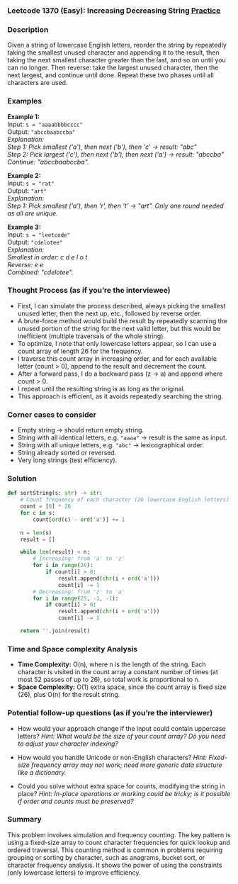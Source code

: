 ### Leetcode 1370 (Easy): Increasing Decreasing String [Practice](https://leetcode.com/problems/increasing-decreasing-string)

### Description  
Given a string of lowercase English letters, reorder the string by repeatedly taking the smallest unused character and appending it to the result, then taking the next smallest character greater than the last, and so on until you can no longer. Then reverse: take the largest unused character, then the next largest, and continue until done. Repeat these two phases until all characters are used.

### Examples  

**Example 1:**  
Input: `s = "aaaabbbbcccc"`  
Output: `"abccbaabccba"`  
*Explanation:  
Step 1: Pick smallest ('a'), then next ('b'), then 'c' → result: "abc"  
Step 2: Pick largest ('c'), then next ('b'), then next ('a') → result: "abccba"  
Continue: "abccbaabccba".*

**Example 2:**  
Input: `s = "rat"`  
Output: `"art"`  
*Explanation:  
Step 1: Pick smallest ('a'), then 'r', then 't' → "art". Only one round needed as all are unique.*

**Example 3:**  
Input: `s = "leetcode"`  
Output: `"cdelotee"`  
*Explanation:  
Smallest in order: c d e l o t  
Reverse: e e  
Combined: "cdelotee".*

### Thought Process (as if you’re the interviewee)  
- First, I can simulate the process described, always picking the smallest unused letter, then the next up, etc., followed by reverse order.
- A brute-force method would build the result by repeatedly scanning the unused portion of the string for the next valid letter, but this would be inefficient (multiple traversals of the whole string).
- To optimize, I note that only lowercase letters appear, so I can use a count array of length 26 for the frequency.
- I traverse this count array in increasing order, and for each available letter (count > 0), append to the result and decrement the count.
- After a forward pass, I do a backward pass (z → a) and append where count > 0.
- I repeat until the resulting string is as long as the original.
- This approach is efficient, as it avoids repeatedly searching the string.

### Corner cases to consider  
- Empty string → should return empty string.
- String with all identical letters, e.g. `"aaaa"` → result is the same as input.
- String with all unique letters, e.g. `"abc"` → lexicographical order.
- String already sorted or reversed.
- Very long strings (test efficiency).

### Solution

```python
def sortString(s: str) -> str:
    # Count frequency of each character (26 lowercase English letters)
    count = [0] * 26
    for c in s:
        count[ord(c) - ord('a')] += 1
    
    n = len(s)
    result = []

    while len(result) < n:
        # Increasing: from 'a' to 'z'
        for i in range(26):
            if count[i] > 0:
                result.append(chr(i + ord('a')))
                count[i] -= 1
        # Decreasing: from 'z' to 'a'
        for i in range(25, -1, -1):
            if count[i] > 0:
                result.append(chr(i + ord('a')))
                count[i] -= 1

    return ''.join(result)
```

### Time and Space complexity Analysis  

- **Time Complexity:** O(n), where n is the length of the string. Each character is visited in the count array a constant number of times (at most 52 passes of up to 26), so total work is proportional to n.
- **Space Complexity:** O(1) extra space, since the count array is fixed size (26), plus O(n) for the result string.

### Potential follow-up questions (as if you’re the interviewer)  

- How would your approach change if the input could contain uppercase letters?
  *Hint: What would be the size of your count array? Do you need to adjust your character indexing?*

- How would you handle Unicode or non-English characters?
  *Hint: Fixed-size frequency array may not work; need more generic data structure like a dictionary.*

- Could you solve without extra space for counts, modifying the string in place?
  *Hint: In-place operations or marking could be tricky; is it possible if order and counts must be preserved?*

### Summary
This problem involves simulation and frequency counting. The key pattern is using a fixed-size array to count character frequencies for quick lookup and ordered traversal. This counting method is common in problems requiring grouping or sorting by character, such as anagrams, bucket sort, or character frequency analysis. It shows the power of using the constraints (only lowercase letters) to improve efficiency.